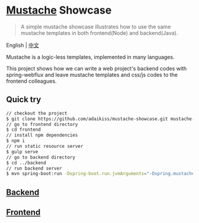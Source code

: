 # [Mustache](https://mustache.github.io/) Showcase

> A simple mustache showcase illustrates how to use the same mustache templates in both frontend(Node) and backend(Java).

English | [中文](/adaikiss/mustache-showcase/blob/master/README.zh-cn.md)

Mustache is a logic-less templates, implemented in many languages. 

This project shows how we can write a web project's backend codes with spring-webflux and leave mustache templates and css/js codes to the frontend colleagues.

## Quick try
```bash
// checkout the project
$ git clone https://github.com/adaikiss/mustache-showcase.git mustache-showcase mustache-showcase
// go to frontend directory
$ cd frontend
// install npm dependencies
$ npm i
// run static resource server
$ gulp serve
// go to backend directory
$ cd ../backend
// run backend server
$ mvn spring-boot:run -Dspring-boot.run.jvmArguments="-Dspring.mustache.prefix=file:..\\frontend\\template\\ -Dspring.profiles.active=dev" 
```

## [Backend](backend/README.md)


## [Frontend](frontend/README.md)